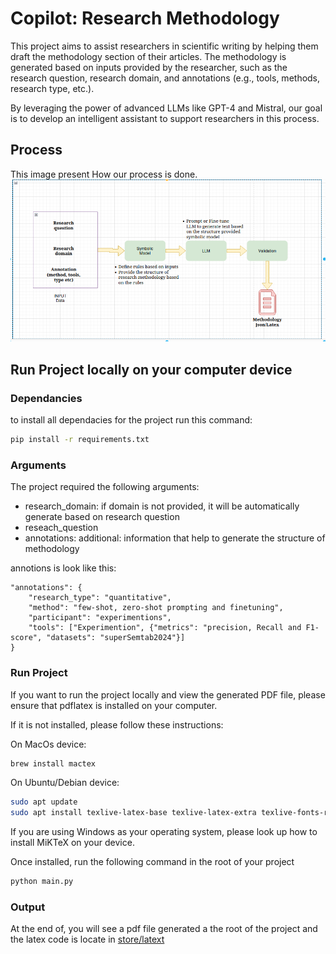 # Copilot: Research Methodology
This project aims to assist researchers in scientific writing by helping them draft the methodology section of their articles. The methodology is generated based on inputs provided by the researcher, such as the research question, research domain, and annotations (e.g., tools, methods, research type, etc.).

By leveraging the power of advanced LLMs like GPT-4 and Mistral, our goal is to develop an intelligent assistant to support researchers in this process.

## Process
This image present How our process is done.
<img src="assets/process.png">


## Run Project locally on your computer device

### Dependancies
to install all dependacies for the project run this command:
```sh
pip install -r requirements.txt

```

### Arguments
The project required the following arguments: <br>
* research_domain: if domain is not provided, it will be automatically generate based on research question
* reseach_question
* annotations: additional: information that help to generate the structure of methodology

annotions  is look like this:
```
"annotations": {
    "research_type": "quantitative",
    "method": "few-shot, zero-shot prompting and finetuning",
    "participant": "experimentions",
    "tools": ["Experimention", {"metrics": "precision, Recall and F1-score", "datasets": "superSemtab2024"}]
}
```

### Run Project
If you want to run the project locally and view the generated PDF file, please ensure that pdflatex is installed on your computer.

If it is not installed, please follow these instructions: <br>

On MacOs device:
```sh
brew install mactex
```
On Ubuntu/Debian device:
```sh
sudo apt update
sudo apt install texlive-latex-base texlive-latex-extra texlive-fonts-recommended

```
If you are using Windows as your operating system, please look up how to install MiKTeX on your device.

Once installed, run the following command in the root of your project <br>

```sh
python main.py
```

### Output
At the end of, you will see a pdf file generated a the root of the project and the latex code is locate in [store/latext](store/latex/)

